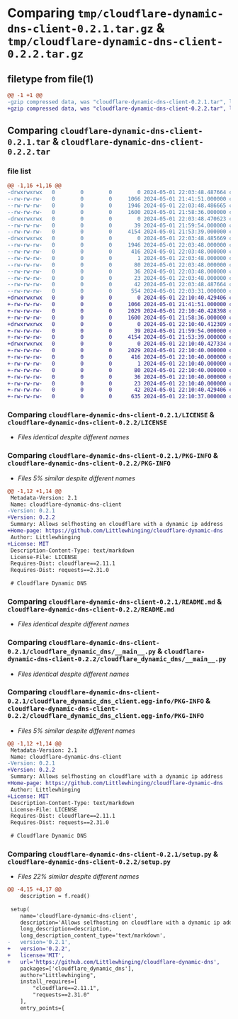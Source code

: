 # Comparing `tmp/cloudflare-dynamic-dns-client-0.2.1.tar.gz` & `tmp/cloudflare-dynamic-dns-client-0.2.2.tar.gz`

## filetype from file(1)

```diff
@@ -1 +1 @@
-gzip compressed data, was "cloudflare-dynamic-dns-client-0.2.1.tar", last modified: Wed May  1 22:03:48 2024, max compression
+gzip compressed data, was "cloudflare-dynamic-dns-client-0.2.2.tar", last modified: Wed May  1 22:10:40 2024, max compression
```

## Comparing `cloudflare-dynamic-dns-client-0.2.1.tar` & `cloudflare-dynamic-dns-client-0.2.2.tar`

### file list

```diff
@@ -1,16 +1,16 @@
-drwxrwxrwx   0        0        0        0 2024-05-01 22:03:48.487664 cloudflare-dynamic-dns-client-0.2.1/
--rw-rw-rw-   0        0        0     1066 2024-05-01 21:41:51.000000 cloudflare-dynamic-dns-client-0.2.1/LICENSE
--rw-rw-rw-   0        0        0     1946 2024-05-01 22:03:48.486665 cloudflare-dynamic-dns-client-0.2.1/PKG-INFO
--rw-rw-rw-   0        0        0     1600 2024-05-01 21:58:36.000000 cloudflare-dynamic-dns-client-0.2.1/README.md
-drwxrwxrwx   0        0        0        0 2024-05-01 22:03:48.470623 cloudflare-dynamic-dns-client-0.2.1/cloudflare_dynamic_dns/
--rw-rw-rw-   0        0        0       39 2024-05-01 21:59:54.000000 cloudflare-dynamic-dns-client-0.2.1/cloudflare_dynamic_dns/__init__.py
--rw-rw-rw-   0        0        0     4154 2024-05-01 21:53:39.000000 cloudflare-dynamic-dns-client-0.2.1/cloudflare_dynamic_dns/__main__.py
-drwxrwxrwx   0        0        0        0 2024-05-01 22:03:48.485669 cloudflare-dynamic-dns-client-0.2.1/cloudflare_dynamic_dns_client.egg-info/
--rw-rw-rw-   0        0        0     1946 2024-05-01 22:03:48.000000 cloudflare-dynamic-dns-client-0.2.1/cloudflare_dynamic_dns_client.egg-info/PKG-INFO
--rw-rw-rw-   0        0        0      416 2024-05-01 22:03:48.000000 cloudflare-dynamic-dns-client-0.2.1/cloudflare_dynamic_dns_client.egg-info/SOURCES.txt
--rw-rw-rw-   0        0        0        1 2024-05-01 22:03:48.000000 cloudflare-dynamic-dns-client-0.2.1/cloudflare_dynamic_dns_client.egg-info/dependency_links.txt
--rw-rw-rw-   0        0        0       80 2024-05-01 22:03:48.000000 cloudflare-dynamic-dns-client-0.2.1/cloudflare_dynamic_dns_client.egg-info/entry_points.txt
--rw-rw-rw-   0        0        0       36 2024-05-01 22:03:48.000000 cloudflare-dynamic-dns-client-0.2.1/cloudflare_dynamic_dns_client.egg-info/requires.txt
--rw-rw-rw-   0        0        0       23 2024-05-01 22:03:48.000000 cloudflare-dynamic-dns-client-0.2.1/cloudflare_dynamic_dns_client.egg-info/top_level.txt
--rw-rw-rw-   0        0        0       42 2024-05-01 22:03:48.487664 cloudflare-dynamic-dns-client-0.2.1/setup.cfg
--rw-rw-rw-   0        0        0      554 2024-05-01 22:03:31.000000 cloudflare-dynamic-dns-client-0.2.1/setup.py
+drwxrwxrwx   0        0        0        0 2024-05-01 22:10:40.429406 cloudflare-dynamic-dns-client-0.2.2/
+-rw-rw-rw-   0        0        0     1066 2024-05-01 21:41:51.000000 cloudflare-dynamic-dns-client-0.2.2/LICENSE
+-rw-rw-rw-   0        0        0     2029 2024-05-01 22:10:40.428398 cloudflare-dynamic-dns-client-0.2.2/PKG-INFO
+-rw-rw-rw-   0        0        0     1600 2024-05-01 21:58:36.000000 cloudflare-dynamic-dns-client-0.2.2/README.md
+drwxrwxrwx   0        0        0        0 2024-05-01 22:10:40.412309 cloudflare-dynamic-dns-client-0.2.2/cloudflare_dynamic_dns/
+-rw-rw-rw-   0        0        0       39 2024-05-01 21:59:54.000000 cloudflare-dynamic-dns-client-0.2.2/cloudflare_dynamic_dns/__init__.py
+-rw-rw-rw-   0        0        0     4154 2024-05-01 21:53:39.000000 cloudflare-dynamic-dns-client-0.2.2/cloudflare_dynamic_dns/__main__.py
+drwxrwxrwx   0        0        0        0 2024-05-01 22:10:40.427334 cloudflare-dynamic-dns-client-0.2.2/cloudflare_dynamic_dns_client.egg-info/
+-rw-rw-rw-   0        0        0     2029 2024-05-01 22:10:40.000000 cloudflare-dynamic-dns-client-0.2.2/cloudflare_dynamic_dns_client.egg-info/PKG-INFO
+-rw-rw-rw-   0        0        0      416 2024-05-01 22:10:40.000000 cloudflare-dynamic-dns-client-0.2.2/cloudflare_dynamic_dns_client.egg-info/SOURCES.txt
+-rw-rw-rw-   0        0        0        1 2024-05-01 22:10:40.000000 cloudflare-dynamic-dns-client-0.2.2/cloudflare_dynamic_dns_client.egg-info/dependency_links.txt
+-rw-rw-rw-   0        0        0       80 2024-05-01 22:10:40.000000 cloudflare-dynamic-dns-client-0.2.2/cloudflare_dynamic_dns_client.egg-info/entry_points.txt
+-rw-rw-rw-   0        0        0       36 2024-05-01 22:10:40.000000 cloudflare-dynamic-dns-client-0.2.2/cloudflare_dynamic_dns_client.egg-info/requires.txt
+-rw-rw-rw-   0        0        0       23 2024-05-01 22:10:40.000000 cloudflare-dynamic-dns-client-0.2.2/cloudflare_dynamic_dns_client.egg-info/top_level.txt
+-rw-rw-rw-   0        0        0       42 2024-05-01 22:10:40.429406 cloudflare-dynamic-dns-client-0.2.2/setup.cfg
+-rw-rw-rw-   0        0        0      635 2024-05-01 22:10:37.000000 cloudflare-dynamic-dns-client-0.2.2/setup.py
```

### Comparing `cloudflare-dynamic-dns-client-0.2.1/LICENSE` & `cloudflare-dynamic-dns-client-0.2.2/LICENSE`

 * *Files identical despite different names*

### Comparing `cloudflare-dynamic-dns-client-0.2.1/PKG-INFO` & `cloudflare-dynamic-dns-client-0.2.2/PKG-INFO`

 * *Files 5% similar despite different names*

```diff
@@ -1,12 +1,14 @@
 Metadata-Version: 2.1
 Name: cloudflare-dynamic-dns-client
-Version: 0.2.1
+Version: 0.2.2
 Summary: Allows selfhosting on cloudflare with a dynamic ip address
+Home-page: https://github.com/Littlewhinging/cloudflare-dynamic-dns
 Author: Littlewhinging
+License: MIT
 Description-Content-Type: text/markdown
 License-File: LICENSE
 Requires-Dist: cloudflare==2.11.1
 Requires-Dist: requests==2.31.0
 
 # Cloudflare Dynamic DNS
```

### Comparing `cloudflare-dynamic-dns-client-0.2.1/README.md` & `cloudflare-dynamic-dns-client-0.2.2/README.md`

 * *Files identical despite different names*

### Comparing `cloudflare-dynamic-dns-client-0.2.1/cloudflare_dynamic_dns/__main__.py` & `cloudflare-dynamic-dns-client-0.2.2/cloudflare_dynamic_dns/__main__.py`

 * *Files identical despite different names*

### Comparing `cloudflare-dynamic-dns-client-0.2.1/cloudflare_dynamic_dns_client.egg-info/PKG-INFO` & `cloudflare-dynamic-dns-client-0.2.2/cloudflare_dynamic_dns_client.egg-info/PKG-INFO`

 * *Files 5% similar despite different names*

```diff
@@ -1,12 +1,14 @@
 Metadata-Version: 2.1
 Name: cloudflare-dynamic-dns-client
-Version: 0.2.1
+Version: 0.2.2
 Summary: Allows selfhosting on cloudflare with a dynamic ip address
+Home-page: https://github.com/Littlewhinging/cloudflare-dynamic-dns
 Author: Littlewhinging
+License: MIT
 Description-Content-Type: text/markdown
 License-File: LICENSE
 Requires-Dist: cloudflare==2.11.1
 Requires-Dist: requests==2.31.0
 
 # Cloudflare Dynamic DNS
```

### Comparing `cloudflare-dynamic-dns-client-0.2.1/setup.py` & `cloudflare-dynamic-dns-client-0.2.2/setup.py`

 * *Files 22% similar despite different names*

```diff
@@ -4,15 +4,17 @@
 	description = f.read()
 
 setup(
 	name='cloudflare-dynamic-dns-client',
 	description='Allows selfhosting on cloudflare with a dynamic ip address',
 	long_description=description,
 	long_description_content_type='text/markdown',
-	version='0.2.1',
+	version='0.2.2',
+	license='MIT',
+	url='https://github.com/Littlewhinging/cloudflare-dynamic-dns',
 	packages=['cloudflare_dynamic_dns'],
 	author="Littlewhinging",
 	install_requires=[
 		"cloudflare==2.11.1",
 		"requests==2.31.0"
 	],
 	entry_points={
```

